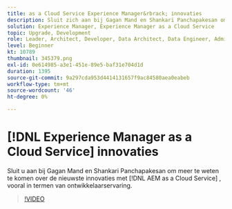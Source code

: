 ```yaml
---
title: as a Cloud Service Experience Manager&rbrack; innovaties
description: Sluit zich aan bij Gagan Mand en Shankari Panchapakesan om over de recentste innovaties met  [!DNL AEM as a Cloud Service], vooral in termen van ontwikkelaarservaring te leren.
solution: Experience Manager, Experience Manager as a Cloud Service
topic: Upgrade, Development
role: Leader, Architect, Developer, Data Architect, Data Engineer, Admin, User
level: Beginner
kt: 10789
thumbnail: 345379.png
exl-id: 0e614985-a3e1-451e-89e5-baf31e704d1d
duration: 1395
source-git-commit: 9a297cda953d4414131657f9ac84580aea0eabeb
workflow-type: tm+mt
source-wordcount: '46'
ht-degree: 0%

---
```


# [!DNL Experience Manager as a Cloud Service] innovaties

Sluit u aan bij Gagan Mand en Shankari Panchapakesan om meer te weten te komen over de nieuwste innovaties met [!DNL AEM as a Cloud Service] , vooral in termen van ontwikkelaarservaring.

>[!VIDEO](https://video.tv.adobe.com/v/345379/?quality=12&learn=on)
